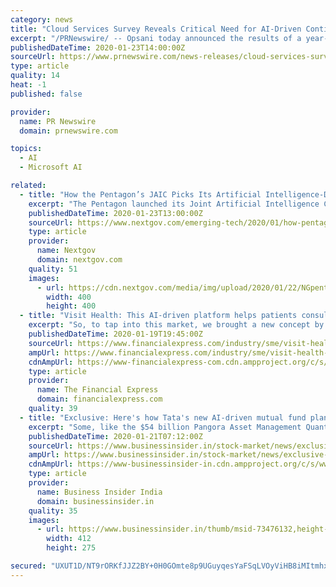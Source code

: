 ```yaml
---
category: news
title: "Cloud Services Survey Reveals Critical Need for AI-Driven Continuous Optimization"
excerpt: "/PRNewswire/ -- Opsani today announced the results of a year-long survey of hundreds of enterprises running cloud services that revealed a critical need"
publishedDateTime: 2020-01-23T14:00:00Z
sourceUrl: https://www.prnewswire.com/news-releases/cloud-services-survey-reveals-critical-need-for-ai-driven-continuous-optimization-300992032.html
type: article
quality: 14
heat: -1
published: false

provider:
  name: PR Newswire
  domain: prnewswire.com

topics:
  - AI
  - Microsoft AI

related:
  - title: "How the Pentagon’s JAIC Picks Its Artificial Intelligence-Driven Projects"
    excerpt: "The Pentagon launched its Joint Artificial Intelligence Center in 2018 to strategically unify and accelerate AI applications across the nation’s defense and military enterprise. Insiders at the center have now spent about nine months executing that defense driven AI-support. At an ACT-IAC forum in Washington Wednesday, Rachael Martin ..."
    publishedDateTime: 2020-01-23T13:00:00Z
    sourceUrl: https://www.nextgov.com/emerging-tech/2020/01/how-pentagons-jaic-picks-its-artificial-intelligence-driven-projects/162594/?oref=ng-homepage-river
    type: article
    provider:
      name: Nextgov
      domain: nextgov.com
    quality: 51
    images:
      - url: https://cdn.nextgov.com/media/img/upload/2020/01/22/NGpentagon20200122/open-graph.jpg
        width: 400
        height: 400
  - title: "Visit Health: This AI-driven platform helps patients consult doctors"
    excerpt: "So, to tap into this market, we brought a new concept by providing insurance for OPD,” explains Prasad. Visit Health: This AI-driven platform helps patients consult doctors Fintech Trends: Mobile-first approach and data science are giving a fillip to fintech Flashback: Jeff Bezos reveals first question investors asked him before funding his ..."
    publishedDateTime: 2020-01-19T19:45:00Z
    sourceUrl: https://www.financialexpress.com/industry/sme/visit-health-this-ai-driven-platform-helps-patients-consult-doctors/1828354/
    ampUrl: https://www.financialexpress.com/industry/sme/visit-health-this-ai-driven-platform-helps-patients-consult-doctors/1828354/lite/
    cdnAmpUrl: https://www-financialexpress-com.cdn.ampproject.org/c/s/www.financialexpress.com/industry/sme/visit-health-this-ai-driven-platform-helps-patients-consult-doctors/1828354/lite/
    type: article
    provider:
      name: The Financial Express
      domain: financialexpress.com
    quality: 39
  - title: "Exclusive: Here's how Tata's new AI-driven mutual fund plans beat the market and how it will react if a war breaks out"
    excerpt: "Some, like the $54 billion Pangora Asset Management Quant Fund, even use natural language processing (NLP) to keep tabs on traders to predict upcoming market trends. \"We have tried that, we didn’t get much of a lift from using that data. So, currently ..."
    publishedDateTime: 2020-01-21T07:12:00Z
    sourceUrl: https://www.businessinsider.in/stock-market/news/exclusive-heres-how-tatas-new-mutual-fund-plans-to-use-ai-to-beat-the-market-and-how-it-will-react-if-a-war-breaks-out/articleshow/73476096.cms
    ampUrl: https://www.businessinsider.in/stock-market/news/exclusive-heres-how-tatas-new-mutual-fund-plans-to-use-ai-to-beat-the-market-and-how-it-will-react-if-a-war-breaks-out/amp_articleshow/73476096.cms
    cdnAmpUrl: https://www-businessinsider-in.cdn.ampproject.org/c/s/www.businessinsider.in/stock-market/news/exclusive-heres-how-tatas-new-mutual-fund-plans-to-use-ai-to-beat-the-market-and-how-it-will-react-if-a-war-breaks-out/amp_articleshow/73476096.cms
    type: article
    provider:
      name: Business Insider India
      domain: businessinsider.in
    quality: 35
    images:
      - url: https://www.businessinsider.in/thumb/msid-73476132,height-275,width-412,imgsize-320246/stock-market/news/exclusive-heres-how-tatas-new-mutual-fund-plans-to-use-ai-to-beat-the-market-and-how-it-will-react-if-a-war-breaks-out/stocks.jpg
        width: 412
        height: 275

secured: "UXUT1D/NT9rORKfJJZ2BY+0H0GOmte8p9UGuyqesYaFSqLVOyViHB8iMItmhx2BKdPLvwX7t1nBUSJCMAvdyQWmZCTe4X8X7WNjsfisBp4Nil9KZqLGFgjgv8DCVGxZjCtPyVwtgvJoc4vxVuUGV626XN3LUOCxREeL04XPxrXy+CqcthNv6fbtUy5EmLZLPPeFWYIGVZCQBgKKxuZGRA2H4OMNJwRDznXXUewrmp6GVn9xZ8p4TEe3N6SvjYLtDMqMS7VKezreYFDP8pk7fEIp8tf8HAc/sM4zz8uMfpbKjegO7X8NtcQAq/4vBE+XC4YP0/16TGz8cccpFz90za2Rs0Np0Q9lKaudWpQLFW4OXS9edPyMF1BTXxDo8stX47DFNfPC20XFxpCa1mCD8YsdiS4DhUqXwO4+IqIPYseV6n9Bqs1pgbTxThjVPjzZ5a123SOYcIwWbxWJBw35sXqBWZIllm8bKWefRfwR5D7Q=;gX4rLa16Y8NrfPyDOWiS+g=="
---
```


